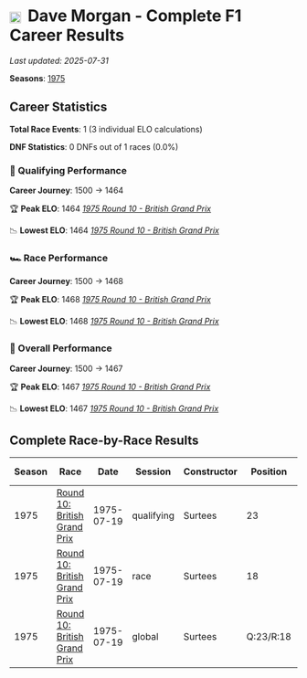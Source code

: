 # <img src="https://upload.wikimedia.org/wikipedia/commons/thumb/8/83/Flag_of_the_United_Kingdom_%283-5%29.svg/512px-Flag_of_the_United_Kingdom_%283-5%29.svg.png?20250726143817" alt="United Kingdom" width="20" height="auto" style="vertical-align: middle; margin-right: 5px;" onerror="this.outerHTML='🇬🇧'; this.style.marginRight='5px';"/> Dave Morgan - Complete F1 Career Results

*Last updated: 2025-07-31*

**Seasons**: [1975](../seasons/1975-season-report)

## Career Statistics

**Total Race Events**: 1 (3 individual ELO calculations)

**DNF Statistics**: 0 DNFs out of 1 races (0.0%)

### 🏁 Qualifying Performance
**Career Journey**: 1500 → 1464

🏆 **Peak ELO**: 1464
   *[1975 Round 10 - British Grand Prix](../seasons/1975-season-report#round-10-british-grand-prix)*

📉 **Lowest ELO**: 1464
   *[1975 Round 10 - British Grand Prix](../seasons/1975-season-report#round-10-british-grand-prix)*

### 🏎️ Race Performance
**Career Journey**: 1500 → 1468

🏆 **Peak ELO**: 1468
   *[1975 Round 10 - British Grand Prix](../seasons/1975-season-report#round-10-british-grand-prix)*

📉 **Lowest ELO**: 1468
   *[1975 Round 10 - British Grand Prix](../seasons/1975-season-report#round-10-british-grand-prix)*

### 🌟 Overall Performance
**Career Journey**: 1500 → 1467

🏆 **Peak ELO**: 1467
   *[1975 Round 10 - British Grand Prix](../seasons/1975-season-report#round-10-british-grand-prix)*

📉 **Lowest ELO**: 1467
   *[1975 Round 10 - British Grand Prix](../seasons/1975-season-report#round-10-british-grand-prix)*


## Complete Race-by-Race Results

| Season | Race | Date | Session | Constructor | Position | Starting ELO | ELO Change | Final ELO | Teammate |
|--------|------|------|---------|-------------|----------|--------------|------------|-----------|----------|
| 1975 | [Round 10: British Grand Prix](../seasons/1975-season-report#round-10-british-grand-prix) | 1975-07-19 | qualifying | Surtees | 23 | 1500 | -36 | 1464 | [<img src="https://upload.wikimedia.org/wikipedia/commons/thumb/8/83/Flag_of_the_United_Kingdom_%283-5%29.svg/512px-Flag_of_the_United_Kingdom_%283-5%29.svg.png?20250726143817" alt="United Kingdom" width="20" height="auto" style="vertical-align: middle; margin-right: 5px;" onerror="this.outerHTML='🇬🇧'; this.style.marginRight='5px';"/> John Watson](john-watson) |
| 1975 | [Round 10: British Grand Prix](../seasons/1975-season-report#round-10-british-grand-prix) | 1975-07-19 | race | Surtees | 18 | 1500 | -32 | 1468 | [<img src="https://upload.wikimedia.org/wikipedia/commons/thumb/8/83/Flag_of_the_United_Kingdom_%283-5%29.svg/512px-Flag_of_the_United_Kingdom_%283-5%29.svg.png?20250726143817" alt="United Kingdom" width="20" height="auto" style="vertical-align: middle; margin-right: 5px;" onerror="this.outerHTML='🇬🇧'; this.style.marginRight='5px';"/> John Watson](john-watson) |
| 1975 | [Round 10: British Grand Prix](../seasons/1975-season-report#round-10-british-grand-prix) | 1975-07-19 | global | Surtees | Q:23/R:18 | 1500 | -33 | 1467 | [<img src="https://upload.wikimedia.org/wikipedia/commons/thumb/8/83/Flag_of_the_United_Kingdom_%283-5%29.svg/512px-Flag_of_the_United_Kingdom_%283-5%29.svg.png?20250726143817" alt="United Kingdom" width="20" height="auto" style="vertical-align: middle; margin-right: 5px;" onerror="this.outerHTML='🇬🇧'; this.style.marginRight='5px';"/> John Watson](john-watson) |
